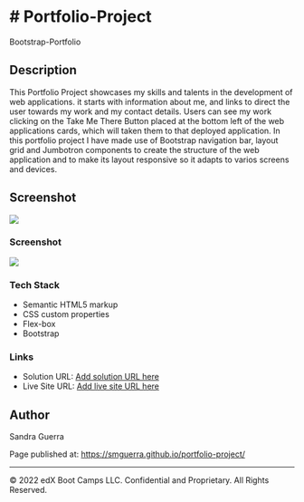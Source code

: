 # # Portfolio-Project

Bootstrap-Portfolio

## Description 

This Portfolio Project showcases my skills and talents in the development of web applications. it starts with information about me, and links to direct the user towards my work and my contact details. Users can see my work clicking on the Take Me There Button placed at the bottom left of the web applications cards, which will taken them to that deployed application. In this portfolio project I have made use of Bootstrap navigation bar, layout grid and Jumbotron components to create the structure of the web application and to make its layout responsive so it adapts to varios screens and devices.

## Screenshot

![](assets/images/smguerra-git.png)


### Screenshot

![](./screenshot.jpg)


### Tech Stack

- Semantic HTML5 markup
- CSS custom properties
- Flex-box
- Bootstrap

### Links

- Solution URL: [Add solution URL here](https://your-solution-url.com)
- Live Site URL: [Add live site URL here](https://your-live-site-url.com)

## Author

Sandra Guerra


Page published at: https://smguerra.github.io/portfolio-project/

 ---
© 2022 edX Boot Camps LLC. Confidential and Proprietary. All Rights Reserved.